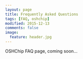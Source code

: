 ```yaml
---
layout: page
title: Frequently Asked Questions
tags: [FAQ, oshchip]
modified: 2015-12-13
comments: false
image:
  feature: header.jpg
---
```


OSHChip FAQ page, coming soon...
